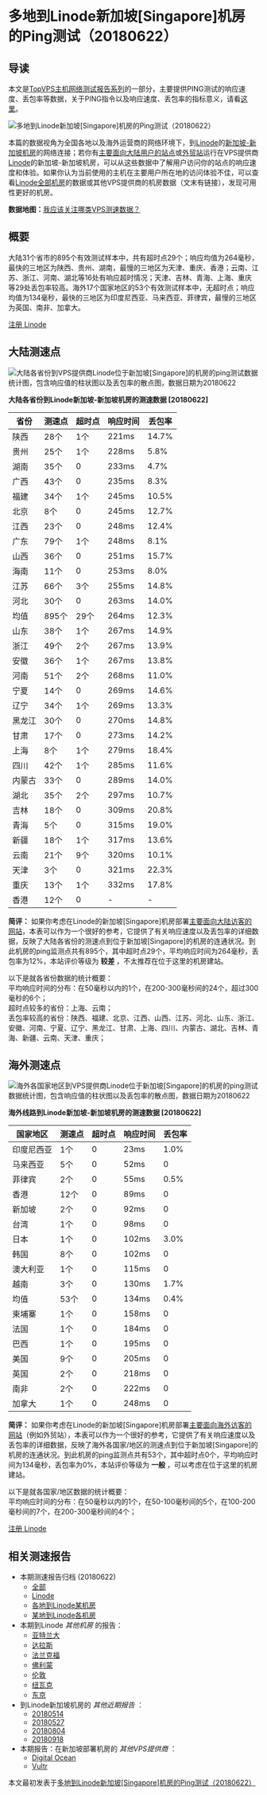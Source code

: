 #  多地到Linode新加坡[Singapore]机房的Ping测试（20180622） 

## 导读

本文是[TopVPS主机网络测试报告系列](https://vps123.top/pingtest)的一部分，主要提供PING测试的响应速度、丢包率等数据，关于PING指令以及响应速度、丢包率的指标意义，请看[这里](https://vps123.top/what-is-ping.html)。

![多地到Linode新加坡\[Singapore\]机房的Ping测试（20180622）](/images/thumbnails/to_linode_Singapore.png)

本篇的数据视角为全国各地以及海外运营商的网络环境下，到[Linode](https://vps123.top/go/linode)的[新加坡-新加坡机房](https://vps123.top/linode-facilities.html#singapore)的网络连接；若你有[主要面向大陆用户的站点](https://vps123.top/website-for-mainland-users.html)或[外贸站](https://vps123.top/website-for-internation-trade.html)运行在VPS提供商[Linode](https://vps123.top/go/linode)的新加坡-新加坡机房，可以从这些数据中了解用户访问你的站点的响应速度和体验。如果你认为当前使用的主机在主要用户所在地的访问体验不佳，可以查看[Linode全部机房](/linode/isp/china/20180622-linode-isp-china.md)的数据或其他VPS提供商的机房数据（文末有链接），发现可用性更好的机房。

**数据地图：**[我应该关注哪类VPS测速数据？](https://vps123.top/find-pingtest-data-you-need.html)

## 概要

大陆31个省市的895个有效测试样本中，共有超时点29个；响应均值为264毫秒，最快的三地区为陕西、贵州、湖南，最慢的三地区为天津、重庆、香港；云南、江苏、浙江、河南、湖北等16处有响应超时情况；天津、吉林、青海、上海、重庆等29处丢包率较高。海外17个国家地区的53个有效测试样本中，无超时点；响应均值为134毫秒，最快的三地区为印度尼西亚、马来西亚、菲律宾，最慢的三地区为英国、南非、加拿大。

[注册 Linode](https://vps123.top/go/linode/_btn1)

## 大陆测速点

![大陆各省份到VPS提供商Linode位于新加坡\[Singapore\]的机房的ping测试数据统计图，包含响应值的柱状图以及丢包率的散点图，数据日期为20180622](/images/pingtests/linode_20180622/plot_idc_linode_singapore-singapore_20180622_mainland.png)

**大陆各省份到Linode新加坡-新加坡机房的测速数据 [20180622]**

省份 | 测速点 | 超时点 | 响应时间 | 丢包率  
---|---|---|---|---  
陕西 | 28个 | 1个 | 221ms | 14.7%  
贵州 | 25个 | 1个 | 228ms | 5.8%  
湖南 | 35个 | 0 | 233ms | 4.7%  
广西 | 43个 | 0 | 235ms | 8.3%  
福建 | 34个 | 1个 | 245ms | 10.5%  
北京 | 8个 | 0 | 245ms | 12.7%  
江西 | 23个 | 0 | 248ms | 12.4%  
广东 | 79个 | 1个 | 248ms | 8.1%  
山西 | 36个 | 0 | 251ms | 15.7%  
海南 | 11个 | 0 | 253ms | 8.0%  
江苏 | 66个 | 3个 | 255ms | 14.8%  
河北 | 30个 | 0 | 263ms | 14.0%  
均值 | 895个 | 29个 | 264ms | 12.3%  
山东 | 38个 | 1个 | 267ms | 14.9%  
浙江 | 49个 | 2个 | 267ms | 13.9%  
安徽 | 36个 | 1个 | 267ms | 13.8%  
河南 | 51个 | 2个 | 268ms | 11.0%  
宁夏 | 14个 | 0 | 269ms | 14.6%  
辽宁 | 34个 | 1个 | 269ms | 13.3%  
黑龙江 | 30个 | 0 | 270ms | 14.8%  
甘肃 | 17个 | 0 | 273ms | 14.2%  
上海 | 8个 | 1个 | 279ms | 18.4%  
四川 | 42个 | 1个 | 285ms | 11.6%  
内蒙古 | 33个 | 0 | 289ms | 14.0%  
湖北 | 35个 | 2个 | 297ms | 10.7%  
吉林 | 18个 | 0 | 309ms | 20.8%  
青海 | 5个 | 0 | 315ms | 19.0%  
新疆 | 18个 | 1个 | 317ms | 13.6%  
云南 | 21个 | 9个 | 320ms | 10.1%  
天津 | 3个 | 0 | 321ms | 22.3%  
重庆 | 13个 | 1个 | 332ms | 17.8%  
香港 | 12个 | 0 | - | -  
  
**简评：** 如果你考虑在Linode的新加坡[Singapore]机房部署[主要面向大陆访客的网站](website-for-mainland-users.html)，本表可以作为一个很好的参考，它提供了有关响应速度以及丢包率的详细数据，反映了大陆各省份的测速点到位于新加坡[Singapore]的机房的连通状况。到此机房的ping监测点共有895个，其中超时点29个，平均响应时间为264毫秒，丢包率为12%，本站评价等级为 **较差** ，不太推荐在位于这里的机房建站。

以下是就各省份数据的统计概要：  
平均响应时间的分布：在50毫秒以内的1个，在200-300毫秒间的24个，超过300毫秒的6个；  
超时点较多的省份：上海、云南；  
丢包率较高的省份：陕西、福建、北京、江西、山西、江苏、河北、山东、浙江、安徽、河南、宁夏、辽宁、黑龙江、甘肃、上海、四川、内蒙古、湖北、吉林、青海、新疆、云南、天津、重庆；

## 海外测速点

![海外各国家地区到VPS提供商Linode位于新加坡\[Singapore\]的机房的ping测试数据统计图，包含响应值的柱状图以及丢包率的散点图，数据日期为20180622](/images/pingtests/linode_20180622/plot_idc_linode_singapore-singapore_20180622_overseas.png)

**海外线路到Linode新加坡-新加坡机房的测速数据 [20180622]**

国家地区 | 测速点 | 超时点 | 响应时间 | 丢包率  
---|---|---|---|---  
印度尼西亚 | 1个 | 0 | 23ms | 1.0%  
马来西亚 | 5个 | 0 | 52ms | 0  
菲律宾 | 2个 | 0 | 55ms | 0.5%  
香港 | 12个 | 0 | 89ms | 0  
新加坡 | 2个 | 0 | 92ms | 0  
台湾 | 1个 | 0 | 98ms | 0  
日本 | 1个 | 0 | 102ms | 3.0%  
韩国 | 8个 | 0 | 102ms | 0  
澳大利亚 | 1个 | 0 | 115ms | 0  
越南 | 3个 | 0 | 130ms | 1.7%  
均值 | 53个 | 0 | 134ms | 0.4%  
柬埔寨 | 1个 | 0 | 158ms | 0  
法国 | 1个 | 0 | 184ms | 0  
巴西 | 1个 | 0 | 195ms | 0  
美国 | 9个 | 0 | 205ms | 0  
英国 | 2个 | 0 | 218ms | 0  
南非 | 2个 | 0 | 222ms | 0  
加拿大 | 1个 | 0 | 248ms | 0  
  
**简评：** 如果你考虑在Linode的新加坡[Singapore]机房部署[主要面向海外访客的网站](https://vps123.top/website-for-internation-trade.html)（例如外贸站），本表可以作为一个很好的参考，它提供了有关响应速度以及丢包率的详细数据，反映了海外各国家/地区的测速点到位于新加坡[Singapore]的机房的连通状况。到此机房的ping监测点共有53个，其中超时点0个，平均响应时间为134毫秒，丢包率为0%，本站评价等级为 **一般** ，可以考虑在位于这里的机房建站。

以下是就各国家/地区数据的统计概要：  
平均响应时间的分布：在50毫秒以内的1个，在50-100毫秒间的5个，在100-200毫秒间的7个，在200-300毫秒间的4个；

[注册 Linode](https://vps123.top/go/linode/_btn2)

## 相关测速报告

  * 本期测速报告归档 (20180622) 
    * [全部](https://vps123.top/pingtests/20180622 "本期各VPS提供商全部测速报告")
    * [Linode](https://vps123.top/pingtests/idc-linode/20180622 "本期Linode的全部测速报告")
    * [各地到Linode某机房](https://vps123.top/pingtests/idc-linode/isp-global/20180622 "以Linode某机房为关注对象的视角，横向比较大陆各省份、海外各国家地区")
    * [某地到Linode各机房](https://vps123.top/pingtests/idc-linode/facility-all/20180622 "以大陆某省份为关注对象的视角，横向比较Linode各机房")
  * 本期到Linode _其他机房_ 的报告： 
    * [亚特兰大](/linode/idc/atlanta/20180622-linode-idc-atlanta.md "多地到Linode亚特兰大机房的Ping测试 20180622")
    * [达拉斯](/linode/idc/dallas/20180622-linode-idc-dallas.md "多地到Linode达拉斯机房的Ping测试 20180622")
    * [法兰克福](/linode/idc/frankfurt/20180622-linode-idc-frankfurt.md "多地到Linode法兰克福机房的Ping测试 20180622")
    * [佛利蒙](/linode/idc/fremont/20180622-linode-idc-fremont.md "多地到Linode佛利蒙机房的Ping测试 20180622")
    * [伦敦](/linode/idc/london/20180622-linode-idc-london.md "多地到Linode伦敦机房的Ping测试 20180622")
    * [纽瓦克](/linode/idc/newark/20180622-linode-idc-newark.md "多地到Linode纽瓦克机房的Ping测试 20180622")
    * [东京](/linode/idc/tokyo/20180622-linode-idc-tokyo.md "多地到Linode东京机房的Ping测试 20180622")
  * 到Linode新加坡机房的 _其他近期报告_ ： 
    * [20180514](/linode/idc/singapore/20180514-linode-idc-singapore.md "多地到Linode新加坡机房的Ping测试 20180514")
    * [20180527](/linode/idc/singapore/20180527-linode-idc-singapore.md "多地到Linode新加坡机房的Ping测试 20180527")
    * [20180804](/linode/idc/singapore/20180804-linode-idc-singapore.md "多地到Linode新加坡机房的Ping测试 20180804")
    * [20180918](/linode/idc/singapore/20180918-linode-idc-singapore.md "多地到Linode新加坡机房的Ping测试 20180918")
  * 本期报告：在新加坡部署机房的 _其他VPS提供商_ ： 
    * [Digital Ocean](do/idc/singapore/20180622-do-idc-singapore.md "多地到Digital Ocean新加坡机房的Ping测试 20180622")
    * [Vultr](/vultr/idc/singapore/20180622-vultr-idc-singapore.md "多地到Vultr新加坡机房的Ping测试 20180622")



本文最初发表于[多地到Linode新加坡[Singapore]机房的Ping测试（20180622）](https://vps123.top/pingtest/20180622-linode-idc-singapore.html)
